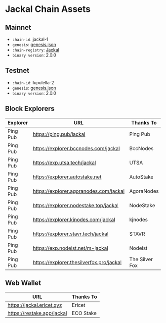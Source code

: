 # Jackal Chain Assets

## Mainnet
- `chain-id`: jackal-1
- `genesis`: [genesis.json](https://cdn.discordapp.com/attachments/1002389406650466405/1034968352591986859/updated_genesis2.json)
- `chain-registry`: [Jackal](https://github.com/cosmos/chain-registry/blob/master/jackal/chain.json)
- `binary version`: 2.0.0

## Testnet
- `chain-id`: lupulella-2
- `genesis`: [genesis.json](/testnet/genesis.json)
- `binary version`: 2.0.0

## Block Explorers

| Explorer | URL                                      | Thanks To      |
|----------|------------------------------------------|----------------|
| Ping Pub | https://ping.pub/jackal                  | Ping Pub       |
| Ping Pub | https://explorer.bccnodes.com/jackal     | BccNodes       |
| Ping Pub | https://exp.utsa.tech/jackal             | UTSA           |
| Ping Pub | https://explorer.autostake.net           | AutoStake      |
| Ping Pub | https://explorer.agoranodes.com/jackal   | AgoraNodes     |
| Ping Pub | https://explorer.nodestake.top/jackal    | NodeStake      |
| Ping Pub | https://explorer.kjnodes.com/jackal      | kjnodes        |
| Ping Pub | https://explorer.stavr.tech/jackal       | STAVR          |
| Ping Pub | https://exp.nodeist.net/m-jackal         | Nodeist        |
| Ping Pub | https://explorer.thesilverfox.pro/jackal | The Silver Fox |

## Web Wallet

| URL                        | Thanks To |
|----------------------------|-----------|
| https://jackal.ericet.xyz  | Ericet    |
| https://restake.app/jackal | ECO Stake |
